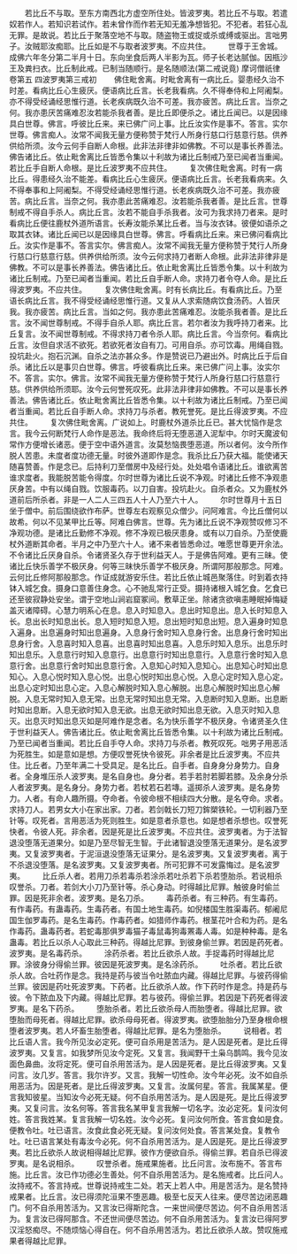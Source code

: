 <!-- { "loadSidebar": true } -->
　　若比丘不与取。至东方南西北方虚空所住处。皆波罗夷。若比丘不与取。若遣奴若作人。若知识若试作。若未曾作而作若无知无羞净想皆犯。不犯者。若狂心乱无罪。是故说。若比丘于聚落空地不与取。随盗物王或捉或杀或缚或驱出。言咄男子。汝贼耶汝痴耶。比丘如是不与取者波罗夷。不应共住。
　　世尊于王舍城。成佛六年冬分第二半月十日。东向坐食后两人半影为瓦。师子长老达腻伽。因瓶沙王及粪扫衣。比丘制此戒。已制当随顺行。是名随顺法(第二戒说竟)
摩诃僧祇律卷第五
四波罗夷第三戒初
　　佛住毗舍离。时毗舍离有一病比丘。婴患经久治不时差。看病比丘心生疲厌。便语病比丘言。长老我看病。久不得奉侍和上阿阇梨。亦不得受经诵经思惟行道。长老疾病既久治不可差。我亦疲苦。病比丘言。当奈之何。我亦患厌苦痛难忍汝若能杀我者善。是比丘即便杀之。诸比丘闻已。以是因缘具白世尊。佛言。呼彼比丘来。来已佛广问上事。比丘汝实作是事不。答言。实尔世尊。佛言痴人。汝常不闻我无量方便称赞于梵行人所身行慈口行慈意行慈。供养供给所须。汝今云何手自断人命根。此非法非律非如佛教。不可以是事长养善法。佛告诸比丘。依止毗舍离比丘皆悉令集以十利故为诸比丘制戒乃至已闻者当重闻。若比丘手自断人命根。是比丘波罗夷不应共住。
　　复次佛住毗舍离。时有一病比丘。得患经久治不能差。看病比丘心生疲厌。便语病比丘言。长老我看病来。久不得奉事和上阿阇梨。不得受经诵经思惟行道。长老疾病既久治不可差。我亦疲苦。病比丘言。当奈之何。我亦患此苦痛难忍。汝若能杀我者善。是比丘言。世尊制戒不得自手杀人。病比丘言。汝若不能自手杀我者。汝可为我求持刀者来。是时看病比丘便往鹿杖外道所语言。长寿汝能杀某比丘者。当与汝衣钵。彼便如语杀之取其衣钵。诸比丘闻已以是因缘具白世尊。佛言。呼看病比丘来。来已佛问看病比丘。汝实作是事不。答言实尔。佛言痴人。汝常不闻我无量方便称赞于梵行人所身行慈口行慈意行慈。供养供给所须。汝今云何求持刀者断人命根。此非法非律非是佛教。不可以是事长养善法。佛告诸比丘。依止毗舍离比丘皆悉令集。以十利故为诸比丘制戒。乃至已闻者当重闻。若比丘自手断人命。求持刀者令夺人命。是比丘得波罗夷。不应共住。
　　复次佛住毗舍离。时有长病比丘。有看病比丘。乃至语长病比丘言。我不得受经诵经思惟行道。又复从人求索随病饮食汤药。人皆厌我。我亦疲苦。病比丘言。当如之何。我亦患此苦痛难忍。汝能杀我者善。是比丘言。汝不闻世尊制戒。不得手自杀人耶。病比丘言。若尔者汝为我呼持刀者来。比丘复言。汝不闻世尊制戒。不得求持刀者令杀人耶。病比丘言。今当奈何。看病比丘言。汝但自求活不欲死。若欲死者汝自有刀。可用自杀。亦可饮毒。用绳自戮。投坑赴火。抱石沉渊。自杀之法亦甚众多。作是赞说已乃避出外。时病比丘于后自杀。诸比丘以是事贝白世尊。佛言。呼彼看病比丘来。来已佛广问上事。汝实尔不。答言。实尔。佛言。汝常不闻我无量方便称赞于梵行人所身行慈口行慈意行慈。供养供给所须耶。汝今云何誉死叹死。此非法非律非如佛教。不可以是事长养善法。佛告诸比丘。依止毗舍离比丘皆悉令集。以十利故为诸比丘制戒。乃至已闻者当重闻。若比丘自手断人命。求持刀与杀者。教死誉死。是比丘得波罗夷。不应共住。
　　复次佛住毗舍离。广说如上。时鹿杖外道杀比丘已。甚大忧恼作是念言。我今云何断梵行人命作是恶法。我命终后将无堕恶道入泥犁中。尔时天魔波旬常作方便增长诸恶。便于空中语外道言。汝莫愁恼畏堕恶道。所以者何。汝今所作脱人苦患。未度者度功德无量。时彼外道即作是念。我杀比丘乃获大福。能使诸天随喜赞善。作是念已。后持利刀至僧房中及经行处。处处唱令语诸比丘。谁欲离苦谁求度者。我能脱苦能令得度。尔时世尊为诸比丘说不净观。时诸比丘修不净观患厌身苦。中有以绳自戮。饮服毒药。以刀自害。投坑赴火。自杀者众。又为鹿杖外道前后所杀者。非是一人二人三四五人十人乃至六十人。
　　尔时世尊月十五日坐于僧中。前后围绕欲作布萨。世尊左右观察见众僧少。问阿难言。今比丘僧何以故希。何以不见某甲比丘等。阿难白佛言。世尊。先为诸比丘说不净观赞叹修习不净观功德。是诸比丘勤修不净观。修不净观已极厌患身。或有以刀自杀。乃至使鹿杖外道断其命者。半月之中乃至六十人。诸不来者皆悉命过。唯愿世尊更开余法。不令诸比丘厌身自杀。令诸贤圣久存于世利益天人。于是佛告阿难。更有三昧。使诸比丘快乐善学不极厌身。何等三昧快乐善学不极厌身。所谓阿那般那念。阿难。云何比丘修阿那般那念。作证成就游安乐住。若比丘依止城邑聚落住。时到着衣持钵入城乞食。摄身口意善住身念。心不驰乱常行正受。摄持诸根入城乞食。乞食已还至彼寂静处安坐。谓于空地山涧岩窟冢间。敷草正坐。除诸贪欲嗔恚睡眠掉悔疑盖灭诸障碍。心慧力明系心在息。息入时知息入。息出时知息出。息入长时知息入长。息出长时知息出长。息入短时知息入短。息出短时知息出短。息入遍身时知息入遍身。出息遍身时知出息遍身。入息身行舍时知入息身行舍。出息身行舍时知出息身行舍。入息喜时知入息喜。出息喜时知出息喜。入息乐时知入息乐。出息乐时知出息乐。入息意行时知入息意行。出息意行时知出息意行。入息意行舍时知入息意行舍。出息意行舍时知出息意行舍。入息知心时知入息知心。出息知心时知出息知心。入息心悦时知入息心悦。出息心悦时知出息心悦。入息心定时知入息心定。出息心定时知出息心定。入息心解脱时知入息心解脱。出息心解脱时知出息心解脱。入息无常时知入息无常。出息无常时知出息无常。入息断时知入息断。出息断时知出息断。入息无欲时知入息无欲。出息无欲时知出息无欲。入息灭时知入息灭。出息灭时知出息灭如是阿难作是念者。名为快乐善学不极厌身。令诸贤圣久住于世利益天人。佛告诸比丘。依止毗舍离比丘皆悉令集。以十利故为诸比丘制戒。乃至已闻者当重闻。若比丘自手夺人命。求持刀与杀者。教死叹死。咄男子用恶活为死胜生。如是意如是想。方便叹誉死快令彼死。非余者是比丘波罗夷。不应共住。比丘者。乃至年满二十受具足。是名比丘。自手者。自身身分身势力。自身者。全身堆压杀人波罗夷。是名自身也。身分者。若手若肘若脚若膝。及余身分杀人者波罗夷。是名身分。身势力者。若杖若石若塼。遥掷杀人波罗夷。是名身势力。人者。有命人趣所摄。夺命者。令彼命根不相续四大分散。是名夺命。求者。求持刀人。若男女大小在家出家。刀者。若剑戟长刀短刀鉾槊铁轮。一切利器乃至针等。叹死者。言用恶活为死则胜生。如是意者杀意也。如是想者杀想也。叹誉死快者。令彼人死。非余者。因是死是比丘波罗夷。不应共住。波罗夷者。为于法智退没堕落无道果分。如是乃至尽智无生智。于此诸智退没堕落无道果分。是名波罗夷。又复波罗夷者。于泥洹退没堕落无证果分。是名波罗夷。又复波罗夷者。离于不杀退没堕落。是名波罗夷。又复波罗夷者。所可犯罪不可发露悔过。是名波罗夷。
　　比丘杀人者。若用刀杀若毒杀若涂杀若吐杀若下杀若堕胎杀。若说相杀叹誉杀。刀者。若剑大小刀乃至针等。杀心身动。时得越比尼罪。触彼身时偷兰罪。因是死非余者。波罗夷。是名刀杀。
　　毒药杀者。有三种药。有生毒药。有作毒药。有蛊毒药。生毒药者。有国土地生毒药。如倪楼国生胜渠毒药。郁阇尼国生伽罗毒药。是名生毒药。作毒药者。如猎师作毒药。根茎花叶合和为药。是名作毒药。蛊毒药者。若蛇毒那俱罗毒猫子毒鼠毒狗毒罴毒人毒。如是种种毒。是名蛊毒。若比丘以杀人心取此三种药。得越比尼罪。到彼身偷兰罪。若因是药死者。波罗夷。是名毒药杀。
　　涂药杀者。若比丘欲杀人故。手捉毒药时得越比尼罪。涂彼身分得偷兰罪。彼因是死波罗夷。是名涂药杀。
　　吐杀者。若比丘欲杀人故。合吐药作是念。我持是药与彼当令吐脓血内藏。得越比尼罪。与彼药得偷兰罪。彼因是药吐死波罗夷。下药者。比丘欲杀人故。作下药时作是念。持是药与彼。令下脓血及下内藏。得越比尼罪。若与彼药。得偷兰罪。若因是下药死者得波罗夷。是名下药杀。
　　堕胎杀者。若比丘欲杀母人而胎堕者。得越比尼罪。欲堕胎而母死者。得越比尼罪。欲杀母母死者。得波罗夷。欲堕胎胎分乃至身根命根堕者波罗夷。若人坏畜生胎堕者。得越比尼罪。是名为堕胎杀。
　　说相者。若比丘语人言。我今所见汝必定死。便可自杀用是苦活为。是人因是死者。是比丘得波罗夷。又复言。如我梦所见汝今定死。又复言。我闻野干土枭乌鹊鸣。我今见汝面色鼻曲。汝将定死。便可自杀用苦活为。是人因是死者。是比丘得波罗夷。又复问言。汝几岁。答言。我尔许岁。又言。我解一切性命。汝今年必死。汝不如自杀用恶活为。因是死者。是比丘得波罗夷。又复言。汝属何星。答言。我属某星。便言我知彼星。当知汝今必死无疑。何不自杀用苦活为。是人因是死。是比丘得波罗夷。又复问言。汝名何等。答言我名某甲复言我解一切名字。汝必定死。复问汝何姓。答言我姓某。复言我解一切名姓。汝今必死。复问汝何所食。答言食如是食。便教令吐。吐已语言。汝食此食必死无疑。复问汝何处食。答言某处食。复教令吐。吐已语言某处有毒汝今必死。何不自杀用苦活为。是人因是死。是比丘得波罗夷。若比丘欲杀人故说相得越比尼罪。彼作方便欲自杀。得偷兰罪。若自杀已得波罗夷。是名说相杀。
　　叹誉杀者。施戒果施者。比丘问言。汝布施不。答言布施。比丘言。汝已作功德必生善处。何不自杀用苦活为。是名施戒者。比丘问人。汝持戒不。答言持戒。世尊说持戒生二处。若天上若人中。用是苦活为。是名赞持戒果者。比丘言。汝已得须陀洹果不堕恶趣。极至七反天人往来。便尽苦边闭恶趣门。何不自杀用苦活为。又言汝已得斯陀含。一来世间便尽苦边。何不自杀用苦活为。复言汝已得阿那含。不还世间便尽苦边。何不自杀用苦活为。复言汝已得阿罗汉淫怒痴尽。不随烦恼心得自在。何不自杀用苦活为。若比丘欲杀人故。赞叹施戒果者得越比尼罪。
